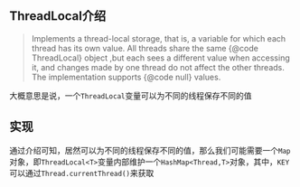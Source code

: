 ## ThreadLocal介绍
>Implements a thread-local storage, that is, a variable for which each thread has its own value. All threads share the same {@code ThreadLocal} object ,but each sees a different value when accessing it, and changes made by one thread do not affect the other threads. The implementation supports {@code null} values.

大概意思是说，一个`ThreadLocal`变量可以为不同的线程保存不同的值

## 实现

通过介绍可知，居然可以为不同的线程保存不同的值，那么我们可能需要一个`Map`对象，即`ThreadLocal<T>`变量内部维护一个`HashMap<Thread,T>`对象，其中，`KEY`可以通过`Thread.currentThread()`来获取
